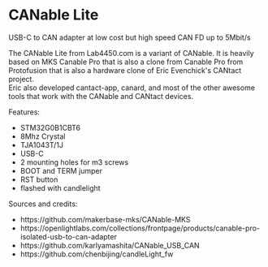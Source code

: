 # CANable Lite

<p>USB-C to CAN adapter at low cost but high speed CAN FD up to 5Mbit/s</p>

<p>The CANable Lite from Lab4450.com is a variant of CANable. It is heavily based on MKS Canable Pro that is also a clone from Canable Pro from Protofusion that is also a hardware clone of Eric Evenchick&#39;s CANtact project.<br />
Eric also developed cantact-app, canard, and most of the other awesome tools that work with the CANable and CANtact devices.</p>

<p>Features:</p>

<ul>
	<li>STM32G0B1CBT6</li>
	<li>8Mhz Crystal</li>
	<li>TJA1043T/1J</li>
	<li>USB-C</li>
	<li>2 mounting holes for m3 screws</li>
	<li>BOOT and TERM jumper</li>
	<li>RST button</li>
	<li>flashed with candlelight</li>
</ul>

<p>Sources and credits:</p>
<ul>
	<li>https://github.com/makerbase-mks/CANable-MKS</li>
	<li>https://openlightlabs.com/collections/frontpage/products/canable-pro-isolated-usb-to-can-adapter</li>
	<li>https://github.com/karlyamashita/CANable_USB_CAN</li>
	<li>https://github.com/chenbijing/candleLight_fw</li>
</ul>
